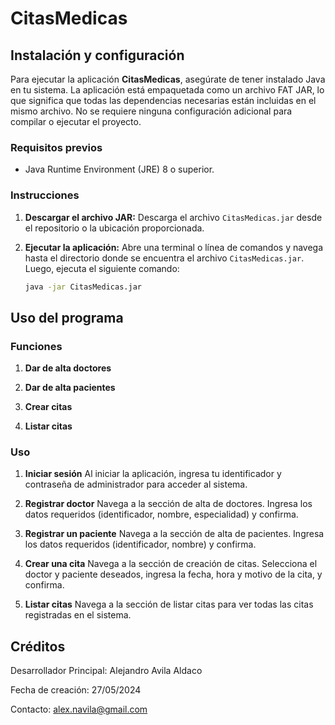 # CitasMedicas

## Instalación y configuración

Para ejecutar la aplicación **CitasMedicas**, asegúrate de tener instalado Java en tu sistema. La aplicación está empaquetada como un archivo FAT JAR, lo que significa que todas las dependencias necesarias están incluidas en el mismo archivo. No se requiere ninguna configuración adicional para compilar o ejecutar el proyecto.

### Requisitos previos

- Java Runtime Environment (JRE) 8 o superior.

### Instrucciones

1. **Descargar el archivo JAR:**
   Descarga el archivo `CitasMedicas.jar` desde el repositorio o la ubicación proporcionada.

2. **Ejecutar la aplicación:**
   Abre una terminal o línea de comandos y navega hasta el directorio donde se encuentra el archivo `CitasMedicas.jar`. Luego, ejecuta el siguiente comando:

   ```sh
   java -jar CitasMedicas.jar
   
## Uso del programa

### Funciones

1. **Dar de alta doctores**
   
2. **Dar de alta pacientes**
   
3. **Crear citas**

4. **Listar citas**

### Uso

1. **Iniciar sesión**
   Al iniciar la aplicación, ingresa tu identificador y contraseña de administrador para acceder al sistema.

2. **Registrar doctor**
   Navega a la sección de alta de doctores.
   Ingresa los datos requeridos (identificador, nombre, especialidad) y confirma.

3. **Registrar un paciente**
   Navega a la sección de alta de pacientes.
   Ingresa los datos requeridos (identificador, nombre) y confirma.

4. **Crear una cita**
   Navega a la sección de creación de citas.
   Selecciona el doctor y paciente deseados, ingresa la fecha, hora y motivo de la cita, y confirma.

5. **Listar citas**
   Navega a la sección de listar citas para ver todas las citas registradas en el sistema.

## Créditos

Desarrollador Principal: Alejandro Avila Aldaco

Fecha de creación: 27/05/2024

Contacto: alex.navila@gmail.com

